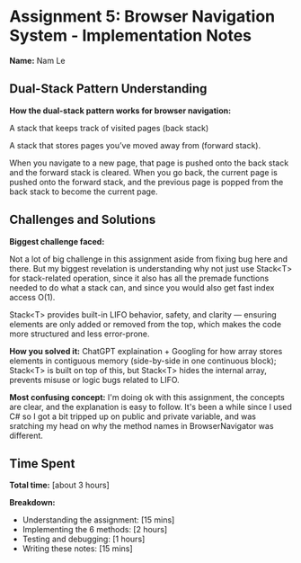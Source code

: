 # Assignment 5: Browser Navigation System - Implementation Notes

**Name:** Nam Le

## Dual-Stack Pattern Understanding

**How the dual-stack pattern works for browser navigation:**

A stack that keeps track of visited pages (back stack)

A stack that stores pages you’ve moved away from (forward stack).

When you navigate to a new page, that page is pushed onto the back stack and the forward stack is cleared. When you go back, the current page is pushed onto the forward stack, and the previous page is popped from the back stack to become the current page.

## Challenges and Solutions

**Biggest challenge faced:**

Not a lot of big challenge in this assignment aside from fixing bug here and there. But my biggest revelation is understanding why not just use Stack\<T\> for stack-related operation, since it also has all the premade functions needed to do what a stack can, and since you would also get fast index access O(1).

Stack\<T\> provides built-in LIFO behavior, safety, and clarity — ensuring elements are only added or removed from the top, which makes the code more structured and less error-prone.

**How you solved it:**
ChatGPT explaination + Googling for how array stores elements in contiguous memory (side-by-side in one continuous block); Stack\<T\> is built on top of this, but Stack\<T\> hides the internal array, prevents misuse or logic bugs related to LIFO.

**Most confusing concept:**
I'm doing ok with this assignment, the concepts are clear, and the explanation is easy to follow.
It's been a while since I used C# so I got a bit tripped up on public and private variable, and was sratching my head on why the method names in BrowserNavigator was different.

## Time Spent

**Total time:** [about 3 hours]

**Breakdown:**

- Understanding the assignment: [15 mins]
- Implementing the 6 methods: [2 hours]
- Testing and debugging: [1 hours]
- Writing these notes: [15 mins]

